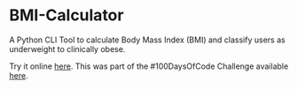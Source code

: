 # BMI-Calculator
A Python CLI Tool to calculate Body Mass Index (BMI) and classify users as underweight to clinically obese.

Try it online [here](https://replit.com/@gurbax/BMI-Calculator?v=1).
This was part of the #100DaysOfCode Challenge available [here](https://100daysofpython.dev/).
